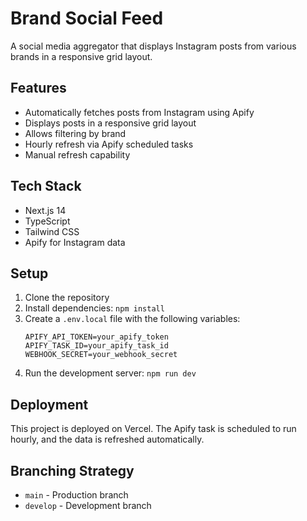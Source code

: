 # Brand Social Feed

A social media aggregator that displays Instagram posts from various brands in a responsive grid layout. 

## Features

- Automatically fetches posts from Instagram using Apify
- Displays posts in a responsive grid layout
- Allows filtering by brand
- Hourly refresh via Apify scheduled tasks
- Manual refresh capability

## Tech Stack

- Next.js 14
- TypeScript
- Tailwind CSS
- Apify for Instagram data

## Setup

1. Clone the repository
2. Install dependencies: `npm install`
3. Create a `.env.local` file with the following variables:
   ```
   APIFY_API_TOKEN=your_apify_token
   APIFY_TASK_ID=your_apify_task_id
   WEBHOOK_SECRET=your_webhook_secret
   ```
4. Run the development server: `npm run dev`

## Deployment

This project is deployed on Vercel. The Apify task is scheduled to run hourly, and the data is refreshed automatically.

## Branching Strategy

- `main` - Production branch
- `develop` - Development branch 